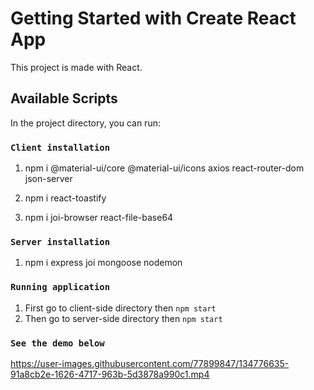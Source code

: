 # Getting Started with Create React App

This project is made with React. 

## Available Scripts

In the project directory, you can run:

### `Client installation`

1. npm i @material-ui/core @material-ui/icons axios react-router-dom json-server

2. npm i react-toastify

3. npm i joi-browser react-file-base64

### `Server installation`

1. npm i express joi mongoose nodemon

### `Running application`

1. First go to client-side directory then `npm start`
2. Then go to server-side directory then `npm start`

### `See the demo below`




https://user-images.githubusercontent.com/77899847/134776635-91a8cb2e-1626-4717-963b-5d3878a990c1.mp4


